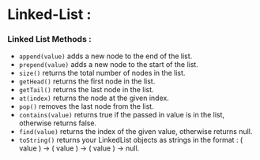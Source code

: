 # Linked-List : 

### Linked List Methods :
  - `append(value)` adds a new node to the end of the list.
  - `prepend(value)` adds a new node to the start of the list.
  - `size()` returns the total number of nodes in the list.
  - `getHead()` returns the first node in the list.
  - `getTail()` returns the last node in the list.
  - `at(index)` returns the node at the given index.
  - `pop()` removes the last node from the list.
  - `contains(value)` returns true if the passed in value is in the list, otherwise returns false.
  - `find(value)` returns the index of the given value, otherwise returns null.
  - `toString()` returns your LinkedList objects as strings in the format :  ( value ) -> ( value ) -> ( value ) -> null.
